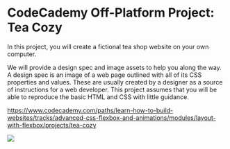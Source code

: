 # CodeCademy Off-Platform Project: Tea Cozy

In this project, you will create a fictional tea shop website on your own computer.

We will provide a design spec and image assets to help you along the way. A design spec is an image of a web page outlined with all of its CSS properties and values. These are usually created by a designer as a source of instructions for a web developer. This project assumes that you will be able to reproduce the basic HTML and CSS with little guidance.

https://www.codecademy.com/paths/learn-how-to-build-websites/tracks/advanced-css-flexbox-and-animations/modules/layout-with-flexbox/projects/tea-cozy 


<img src="https://content.codecademy.com/courses/freelance-1/unit-4/img-tea-cozy-redline.jpg">